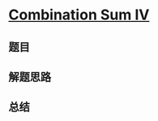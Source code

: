 # [Combination Sum IV](https://leetcode.com/problems/combination-sum-iv/)
## 题目


## 解题思路


## 总结


